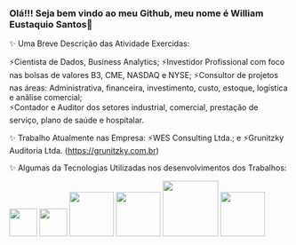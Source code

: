 ### Olá!!! Seja bem vindo ao meu Github, meu nome é William Eustaquio Santos👋

✨ Uma Breve Descrição das Atividade Exercidas:

   ⚡Cientista de Dados, Business Analytics; 
   ⚡Investidor Profissional com foco nas bolsas de valores B3, CME, NASDAQ e NYSE; 
   ⚡Consultor de projetos nas áreas:  Administrativa, financeira, investimento, custo, estoque, logística e anãlise comercial;  
   ⚡Contador e Auditor dos setores industrial, comercial, prestação de serviço, plano de saúde e hospitalar.

✨ Trabalho Atualmente nas Empresa: 
   ⚡WES Consulting Ltda.; e
   ⚡Grunitzky Auditoria Ltda. (https://grunitzky.com.br)

✨ Algumas da Tecnologias Utilizadas nos desenvolvimentos dos Trabalhos: 
   
<img widt='50' height='50' src="https://cdn.jsdelivr.net/gh/devicons/devicon/icons/python/python-original-wordmark.svg" /> 
<img widt='50' height='50' src="https://cdn.jsdelivr.net/gh/devicons/devicon/icons/jupyter/jupyter-original-wordmark.svg" /> 
<img widt='80' height='80' src="https://cdn.jsdelivr.net/gh/devicons/devicon/icons/pandas/pandas-original-wordmark.svg" />
<img widt='80' height='80' src="https://cdn.jsdelivr.net/gh/devicons/devicon/icons/mysql/mysql-original-wordmark.svg" /> 
<img widt='100' height='100' src="https://cdn.jsdelivr.net/gh/devicons/devicon/icons/filezilla/filezilla-plain-wordmark.svg" /> 
<img widt='80' height='80' src="https://cdn.jsdelivr.net/gh/devicons/devicon/icons/premierepro/premierepro-original.svg" /> 
          

<!--
**WilliamESantos/WilliamESantos** is a ✨ _special_ ✨ repository because its `README.md` (this file) appears on your GitHub profile.

Here are some ideas to get you started:

![image](https://github.com/WilliamESantos/WilliamESantos/assets/133704736/10105271-f9b2-4fd8-932a-d1f76c770c6f)

- 🔭 I’m currently working on ...
- 🌱 I’m currently learning ...
- 👯 I’m looking to collaborate on ...
- 🤔 I’m looking for help with ...
- 💬 Ask me about ...
- 📫 How to reach me: ...
- 😄 Pronouns: ...
- ⚡ Fun fact: ...
-->
